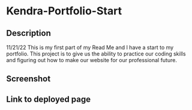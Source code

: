 # Kendra-Portfolio-Start

## Description
11/21/22
This is my first part of my Read Me and I have a start to my portfolio. This project is to give us the ability to practice our coding skills and figuring out how to make our website for our professional future.

## Screenshot 





## Link to deployed page
